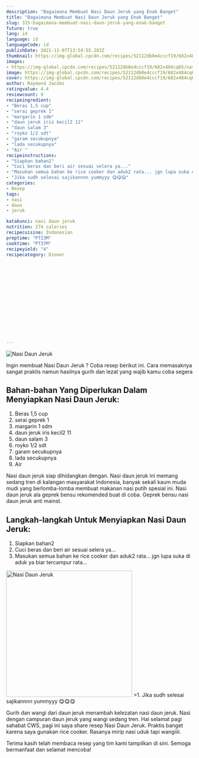 ```yaml
---
description: "Bagaimana Membuat Nasi Daun Jeruk yang Enak Banget"
title: "Bagaimana Membuat Nasi Daun Jeruk yang Enak Banget"
slug: 315-bagaimana-membuat-nasi-daun-jeruk-yang-enak-banget
future: true
lang: id
language: id
languageCode: id
publishDate: 2021-11-07T13:54:55.283Z 
thumbnail: https://img-global.cpcdn.com/recipes/52112db0e4cccf19/682x484cq65/nasi-daun-jeruk-foto-resep-utama.png
images:
- https://img-global.cpcdn.com/recipes/52112db0e4cccf19/682x484cq65/nasi-daun-jeruk-foto-resep-utama.png
image: https://img-global.cpcdn.com/recipes/52112db0e4cccf19/682x484cq65/nasi-daun-jeruk-foto-resep-utama.png
cover: https://img-global.cpcdn.com/recipes/52112db0e4cccf19/682x484cq65/nasi-daun-jeruk-foto-resep-utama.png
author: Raymond Jacobs
ratingvalue: 4.4
reviewcount: 9
recipeingredient:
- "Beras 1,5 cup"
- "serai geprek 1"
- "margarin 1 sdm"
- "daun jeruk iris kecil2 11"
- "daun salam 3"
- "royko 1/2 sdt"
- "garam secukupnya"
- "lada secukupnya"
- "Air "
recipeinstructions:
- "Siapkan bahan2"
- "Cuci beras dan beri air sesuai selera ya..."
- "Masukan semua bahan ke rice cooker dan aduk2 rata... jgn lupa suka di aduk ya biar tercampur rata..."
- "Jika sudh selesai sajikannnn yummyyy 😋😋😋"
categories:
- Resep
tags:
- nasi
- daun
- jeruk

katakunci: nasi daun jeruk 
nutrition: 274 calories
recipecuisine: Indonesian
preptime: "PT23M"
cooktime: "PT37M"
recipeyield: "4"
recipecategory: Dinner


     
    
    
    
    
    
    
    
    
    
    
      
    
---
```



![Nasi Daun Jeruk](https://img-global.cpcdn.com/recipes/52112db0e4cccf19/682x484cq65/nasi-daun-jeruk-foto-resep-utama.png)

Ingin membuat Nasi Daun Jeruk ? Coba resep berikut ini. Cara memasaknya sangat praktis namun hasilnya gurih dan lezat yang wajib kamu coba segera

<!--inarticleads1-->

## Bahan-bahan Yang Diperlukan Dalam Menyiapkan Nasi Daun Jeruk:

1. Beras 1,5 cup
1. serai geprek 1
1. margarin 1 sdm
1. daun jeruk iris kecil2 11
1. daun salam 3
1. royko 1/2 sdt
1. garam secukupnya
1. lada secukupnya
1. Air 

Nasi daun jeruk siap dihidangkan dengan. Nasi daun jeruk ini memang sedang tren di kalangan masyarakat Indonesia, banyak sekali kaum muda mudi yang berlomba-lomba membuat makanan nasi putih spesial ini. Nasi daun jeruk ala geprek bensu rekomended buat di coba. Geprek bensu nasi daun jeruk anti mainst. 

<!--inarticleads2-->

## Langkah-langkah Untuk Menyiapkan Nasi Daun Jeruk:

1. Siapkan bahan2
1. Cuci beras dan beri air sesuai selera ya...
1. Masukan semua bahan ke rice cooker dan aduk2 rata... jgn lupa suka di aduk ya biar tercampur rata...
<img class="lazyload" data-src="https://img-global.cpcdn.com/steps/acc02986e582225d/160x128cq70/nasi-daun-jeruk-langkah-memasak-3-foto.png" alt="Nasi Daun Jeruk" width="340" height="340">
>1. Jika sudh selesai sajikannnn yummyyy 😋😋😋


Gurih dan wangi dari daun jeruk menambah kelezatan nasi daun jeruk. Nasi dengan campuran daun jeruk yang wangi sedang tren. Hai selamat pagi sahabat CWS, pagi ini saya share resep Nasi Daun Jeruk. Praktis banget karena saya gunakan rice cooker. Rasanya mirip nasi uduk tapi wangiiii. 

Terima kasih telah membaca resep yang tim kami tampilkan di sini. Semoga bermanfaat dan selamat mencoba!
